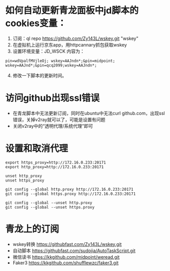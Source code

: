 # 如何自动更新青龙面板中jd脚本的cookies变量：
1. 订阅：ql repo https://github.com/Zy143L/wskey.git "wskey"
2. 在虚拟机上运行京东app，用httpcannary抓包获取wskey
3. 设置环境变量：JD_WSCK
内容为：
```language
pin=wdVpalfMVjleOj; wskey=AAJndn*;&pin=midpoint; wskey=AAJnd*;&pin=qcq2099;wskey=AAJndn*;
```
4. 修改一下脚本的更新时间。


# 访问github出现ssl错误
- 在青龙脚本中无法更新订阅，同时在ubuntu中无法curl github.com，出现ssl错误，关掉v2ray就可以了，可能是设置有问题
- 关闭v2ray中的“透明代理/系统代理”即可

# 设置和取消代理
```language
export https_proxy=http://172.16.0.233:20171
export http_proxy=http://172.16.0.233:20171

unset http_proxy
unset https_proxy

git config --global http.proxy http://172.16.0.233:20171
git config --global https.proxy http://172.16.0.233:20171

git config --global --unset http.proxy
git config --global --unset https.proxy
```

# 青龙上的订阅
- wskey转换	https://githubfast.com/Zy143L/wskey.git
- 自动脚本	https://githubfast.com/sudojia/AutoTaskScript.git
- 微信读书	https://kkgithub.com/midpoint/weread.git
- Faker3	https://kkgithub.com/shufflewzc/faker3.git

